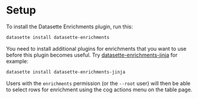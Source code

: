 # Setup

To install the Datasette Enrichments plugin, run this:
```bash
datasette install datasette-enrichments
```
You need to install additional plugins for enrichments that you want to use before this plugin becomes useful. Try [datasette-enrichments-jinja](https://github.com/datasette/datasette-enrichments-jinja) for example:

```bash
datasette install datasette-enrichments-jinja
```
Users  with the `enrichments` permission (or the `--root` user) will then be able to select rows for enrichment using the cog actions menu on the table page.
